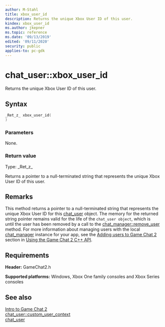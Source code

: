 ```yaml
---
author: M-Stahl
title: xbox_user_id
description: Returns the unique Xbox User ID of this user.
kindex: xbox_user_id
ms.author: jkepner
ms.topic: reference
ms.date: '09/13/2019'
edited: '09/11/2020'
security: public
applies-to: pc-gdk
---
```


# chat_user::xbox_user_id
  
Returns the unique Xbox User ID of this user.  
  
<a id="syntaxSection"></a>
  
## Syntax
  
```cpp
_Ret_z_ xbox_user_id(  
)  
```  
  
<a id="parametersSection"></a>
  
### Parameters
  
None.  
  
<a id="retvalSection"></a>
  
### Return value
  
Type: \_Ret\_z\_  
  
Returns a pointer to a null-terminated string that represents the unique Xbox User ID of this user.
  
<a id="remarksSection"></a>
  
## Remarks
  
This method returns a pointer to a null-terminated string that represents the unique Xbox User ID for this [chat_user](../chat_user.md) object. The memory for the returned string pointer remains valid for the life of the `chat_user object`, which is until the user has been removed by a call to the [chat_manager::remove_user](../../chat_manager/methods/chat_manager_remove_user.md) method. For more information about managing users with the local [chat_manager](../../chat_manager/chat_manager.md) instance for your app, see the [Adding users to Game Chat 2](../../../../../../chat/overviews/game-chat2/using-game-chat-2.md#adding_users_to_game_chat_2) section in [Using the Game Chat 2 C++ API](../../../../../../chat/overviews/game-chat2/using-game-chat-2.md).  
  
<a id="requirementsSection"></a>
  
## Requirements
  
**Header:** GameChat2.h  
  
**Supported platforms:** Windows, Xbox One family consoles and Xbox Series consoles  
  
<a id="seealsoSection"></a>
  
## See also
  
[Intro to Game Chat 2](../../../../../../chat/overviews/game-chat2/game-chat-2-intro.md)  
[chat_user::custom_user_context](chat_user_custom_user_context.md)  
[chat_user](../chat_user.md)  
  